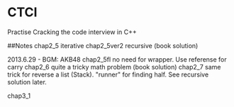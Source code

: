 CTCI
===================================
Practise Cracking the code interview in C++

##Notes
chap2_5      iterative
chap2_5ver2  recursive (book solution)

2013.6.29 - BGM: AKB48
chap2_5fl    no need for wrapper. Use referense for carry
chap2_6      quite a tricky math problem (book solution)
chap2_7      same trick for reverse a list (Stack). "runner" for finding half. See recursive solution later.

chap3_1


